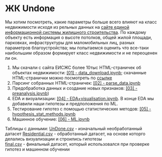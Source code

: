 # ЖК Undone
Мы хотим посмотреть, какие параметры больше всего влияют на класс недвижимости исходя из рельных данных на [сайте единой информационной системы жилищного строительства](https://xn--80az8a.xn--d1aqf.xn--p1ai/). По каждому объекту есть информация о высоте потолков, общей жилой площади, парковках, инфраструктуры для маломобильных лиц, разных параметров благоустройства; мы попытаемся оценить что все-таки наибольшим образом формирует класс недвижимости и не переоценен ли он.

1. Мы скачали с сайта ЕИСЖС более 10тыс HTML-страничек об объектах недвижимости: [[01] - data_download.ipynb](https://github.com/KseniyaMaslakova/Undone/blob/8c8e0b6237742662c60f75735d84bc19e8031ae3/%5B01%5D%20-%20data_download.ipynb); скачанные HTML-странички можно посмотреть по [ссылке](https://drive.google.com/uc?id=1KaiWg6ulE-u0NU8IQelMKl1iCShJO9rZ)
2. Парсинг собранных HTML-страничек: [[02] - parse_data.ipynb](https://github.com/KseniyaMaslakova/Undone/blob/8c3f7d0d573bd9deb824306f85081440b578aea9/%5B02%5D%20-%20parse_data.ipynb)
3. Предобработка данных и создание новых признаков: [[03] - preanalysis.ipynb](https://github.com/KseniyaMaslakova/Undone/blob/ef177fe20a6da6ebd253f4e32fc8c2a31d6968da/%5B03%5D%20-%20preanalysis.ipynb))
4. EDA и визуализации: [[04] - EDA+visualisation.ipynb](https://github.com/KseniyaMaslakova/Undone/blob/c8e006b59ae0076f7badf7ec0749a5e4c3b6ef6d/%5B04%5D%20-%20EDA%2Bvisualisation.ipynb). В конце EDA мы добавили наши гипотезы и предположения по ML.
5. Тестирование гипотез с помощью статистических методов: [[05] - hypothesis_stat_methods.ipynb](https://github.com/KseniyaMaslakova/Undone/blob/57ed937ebbcf6e43e95c48052fb074fa0824e345/%5B5%5D%20-%20hypothesis_stat_methods.ipynb)
6. Машинное обучение: [[06] - ML.ipynb](https://github.com/KseniyaMaslakova/Undone/blob/a910b1e7704dfb8d9aa62d0c13a0596a15171b7a/%5B05%5D%20-%20ML.ipynb)
   
Таблицы с данными:
[UnDone.csv](https://github.com/KseniyaMaslakova/Undone/blob/4f4adf2c752fa2ce0c0b0a8c868945975f41a029/UnDone.csv) - изначальный необработанный датасет
[Residential.csv](https://github.com/KseniyaMaslakova/Undone/blob/4f4adf2c752fa2ce0c0b0a8c868945975f41a029/Residential.csv) - обработанный датасет, на основе которго делались визуализации и строились гипотезы  
[final.csv](https://github.com/KseniyaMaslakova/Undone/blob/4f4adf2c752fa2ce0c0b0a8c868945975f41a029/final.csv) - финальный датасет, который использовался при проверке гипотез и машинном обучении



